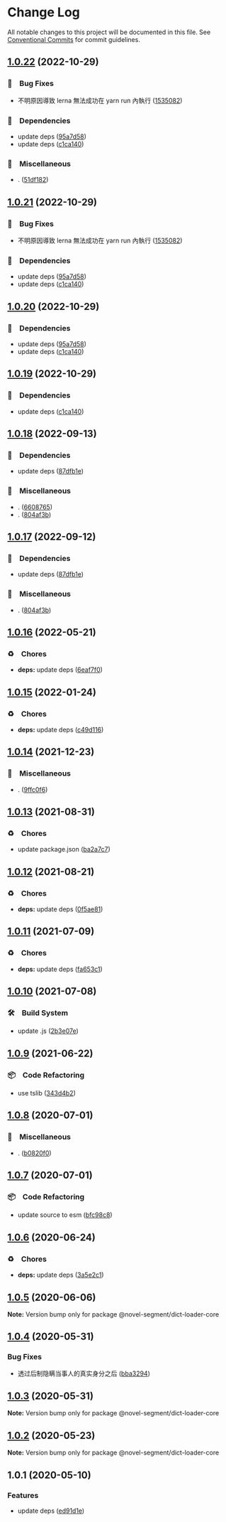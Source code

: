 # Change Log

All notable changes to this project will be documented in this file.
See [Conventional Commits](https://conventionalcommits.org) for commit guidelines.

## [1.0.22](https://github.com/bluelovers/ws-segment/compare/@novel-segment/dict-loader-core@1.0.18...@novel-segment/dict-loader-core@1.0.22) (2022-10-29)



### 🐛　Bug Fixes

* 不明原因導致 lerna 無法成功在 yarn run 內執行 ([1535082](https://github.com/bluelovers/ws-segment/commit/1535082de91806f84be946c2597b57ab5af8ab78))


### 📌　Dependencies

* update deps ([95a7d58](https://github.com/bluelovers/ws-segment/commit/95a7d583596b6cb0ecd1c0322258205b9a12af51))
* update deps ([c1ca140](https://github.com/bluelovers/ws-segment/commit/c1ca140395f246f9c3f10823daed634fb09857cb))


### 🔖　Miscellaneous

* . ([51df182](https://github.com/bluelovers/ws-segment/commit/51df182715ea4b4242b4cf96fdebfabbe679b99c))



## [1.0.21](https://github.com/bluelovers/ws-segment/compare/@novel-segment/dict-loader-core@1.0.18...@novel-segment/dict-loader-core@1.0.21) (2022-10-29)



### 🐛　Bug Fixes

* 不明原因導致 lerna 無法成功在 yarn run 內執行 ([1535082](https://github.com/bluelovers/ws-segment/commit/1535082de91806f84be946c2597b57ab5af8ab78))


### 📌　Dependencies

* update deps ([95a7d58](https://github.com/bluelovers/ws-segment/commit/95a7d583596b6cb0ecd1c0322258205b9a12af51))
* update deps ([c1ca140](https://github.com/bluelovers/ws-segment/commit/c1ca140395f246f9c3f10823daed634fb09857cb))



## [1.0.20](https://github.com/bluelovers/ws-segment/compare/@novel-segment/dict-loader-core@1.0.18...@novel-segment/dict-loader-core@1.0.20) (2022-10-29)



### 📌　Dependencies

* update deps ([95a7d58](https://github.com/bluelovers/ws-segment/commit/95a7d583596b6cb0ecd1c0322258205b9a12af51))
* update deps ([c1ca140](https://github.com/bluelovers/ws-segment/commit/c1ca140395f246f9c3f10823daed634fb09857cb))



## [1.0.19](https://github.com/bluelovers/ws-segment/compare/@novel-segment/dict-loader-core@1.0.18...@novel-segment/dict-loader-core@1.0.19) (2022-10-29)



### 📌　Dependencies

* update deps ([c1ca140](https://github.com/bluelovers/ws-segment/commit/c1ca140395f246f9c3f10823daed634fb09857cb))



## [1.0.18](https://github.com/bluelovers/ws-segment/compare/@novel-segment/dict-loader-core@1.0.16...@novel-segment/dict-loader-core@1.0.18) (2022-09-13)



### 📌　Dependencies

* update deps ([87dfb1e](https://github.com/bluelovers/ws-segment/commit/87dfb1e8c4e0ef55b975639bc94e113442cb1af7))


### 🔖　Miscellaneous

* . ([6608765](https://github.com/bluelovers/ws-segment/commit/66087652b3679f0833cc54051ba4889f8f909383))
* . ([804af3b](https://github.com/bluelovers/ws-segment/commit/804af3bcd7dbcef46217447be8e9c06ab70674ea))



## [1.0.17](https://github.com/bluelovers/ws-segment/compare/@novel-segment/dict-loader-core@1.0.16...@novel-segment/dict-loader-core@1.0.17) (2022-09-12)



### 📌　Dependencies

* update deps ([87dfb1e](https://github.com/bluelovers/ws-segment/commit/87dfb1e8c4e0ef55b975639bc94e113442cb1af7))


### 🔖　Miscellaneous

* . ([804af3b](https://github.com/bluelovers/ws-segment/commit/804af3bcd7dbcef46217447be8e9c06ab70674ea))



## [1.0.16](https://github.com/bluelovers/ws-segment/compare/@novel-segment/dict-loader-core@1.0.15...@novel-segment/dict-loader-core@1.0.16) (2022-05-21)


### ♻️　Chores

* **deps:** update deps ([6eaf7f0](https://github.com/bluelovers/ws-segment/commit/6eaf7f0fb6e8d803b5eb8dbb3e2cd7a1d6b19f52))





## [1.0.15](https://github.com/bluelovers/ws-segment/compare/@novel-segment/dict-loader-core@1.0.14...@novel-segment/dict-loader-core@1.0.15) (2022-01-24)


### ♻️　Chores

* **deps:** update deps ([c49d116](https://github.com/bluelovers/ws-segment/commit/c49d116e8fa60ef6583937afc9df9b1513ef780e))





## [1.0.14](https://github.com/bluelovers/ws-segment/compare/@novel-segment/dict-loader-core@1.0.13...@novel-segment/dict-loader-core@1.0.14) (2021-12-23)


### 🔖　Miscellaneous

* . ([9ffc0f6](https://github.com/bluelovers/ws-segment/commit/9ffc0f69dba4a711c30d37a59e35d78e509f67e3))





## [1.0.13](https://github.com/bluelovers/ws-segment/compare/@novel-segment/dict-loader-core@1.0.12...@novel-segment/dict-loader-core@1.0.13) (2021-08-31)


### ♻️　Chores

* update package.json ([ba2a7c7](https://github.com/bluelovers/ws-segment/commit/ba2a7c71f3c205f43bdb8530f3fd983776fc0511))





## [1.0.12](https://github.com/bluelovers/ws-segment/compare/@novel-segment/dict-loader-core@1.0.11...@novel-segment/dict-loader-core@1.0.12) (2021-08-21)


### ♻️　Chores

* **deps:** update deps ([0f5ae81](https://github.com/bluelovers/ws-segment/commit/0f5ae8193fd26493a8fa3c6d6327c0c7ea0e08c5))





## [1.0.11](https://github.com/bluelovers/ws-segment/compare/@novel-segment/dict-loader-core@1.0.10...@novel-segment/dict-loader-core@1.0.11) (2021-07-09)


### ♻️　Chores

* **deps:** update deps ([fa653c1](https://github.com/bluelovers/ws-segment/commit/fa653c1c9e2c31852cf3c19b79ff3f8e38e9c8b1))





## [1.0.10](https://github.com/bluelovers/ws-segment/compare/@novel-segment/dict-loader-core@1.0.9...@novel-segment/dict-loader-core@1.0.10) (2021-07-08)


### 🛠　Build System

* update .js ([2b3e07e](https://github.com/bluelovers/ws-segment/commit/2b3e07e9ecf40646ae4266b9e4ccdb71c9327514))





## [1.0.9](https://github.com/bluelovers/ws-segment/compare/@novel-segment/dict-loader-core@1.0.8...@novel-segment/dict-loader-core@1.0.9) (2021-06-22)


### 📦　Code Refactoring

* use tslib ([343d4b2](https://github.com/bluelovers/ws-segment/commit/343d4b23a23e222b6a4aba1b8e2a196fc7c70073))





## [1.0.8](https://github.com/bluelovers/ws-segment/compare/@novel-segment/dict-loader-core@1.0.7...@novel-segment/dict-loader-core@1.0.8) (2020-07-01)


### 🔖　Miscellaneous

* . ([b0820f0](https://github.com/bluelovers/ws-segment/commit/b0820f0dc253a0857354bb8774eda397fa959e0e))





## [1.0.7](https://github.com/bluelovers/ws-segment/compare/@novel-segment/dict-loader-core@1.0.6...@novel-segment/dict-loader-core@1.0.7) (2020-07-01)


### 📦　Code Refactoring

* update source to esm ([bfc98c8](https://github.com/bluelovers/ws-segment/commit/bfc98c849ce0f3c2e305d66fef655dba5ec85942))





## [1.0.6](https://github.com/bluelovers/ws-segment/compare/@novel-segment/dict-loader-core@1.0.5...@novel-segment/dict-loader-core@1.0.6) (2020-06-24)


### ♻️　Chores

* **deps:** update deps ([3a5e2c1](https://github.com/bluelovers/ws-segment/commit/3a5e2c195a7db0e6c99eee6790c71b6f48975947))





## [1.0.5](https://github.com/bluelovers/ws-segment/compare/@novel-segment/dict-loader-core@1.0.4...@novel-segment/dict-loader-core@1.0.5) (2020-06-06)

**Note:** Version bump only for package @novel-segment/dict-loader-core





## [1.0.4](https://github.com/bluelovers/ws-segment/compare/@novel-segment/dict-loader-core@1.0.3...@novel-segment/dict-loader-core@1.0.4) (2020-05-31)


### Bug Fixes

* 透过后制隐瞒当事人的真实身分之后 ([bba3294](https://github.com/bluelovers/ws-segment/commit/bba329422fdc8cade395d47e6a630018e6943c0a))





## [1.0.3](https://github.com/bluelovers/ws-segment/compare/@novel-segment/dict-loader-core@1.0.2...@novel-segment/dict-loader-core@1.0.3) (2020-05-31)

**Note:** Version bump only for package @novel-segment/dict-loader-core





## [1.0.2](https://github.com/bluelovers/ws-segment/compare/@novel-segment/dict-loader-core@1.0.1...@novel-segment/dict-loader-core@1.0.2) (2020-05-23)

**Note:** Version bump only for package @novel-segment/dict-loader-core





## 1.0.1 (2020-05-10)


### Features

* update deps ([ed91d1e](https://github.com/bluelovers/ws-segment/commit/ed91d1e81b74370f81938cb163a3a6ccac39c3f2))
